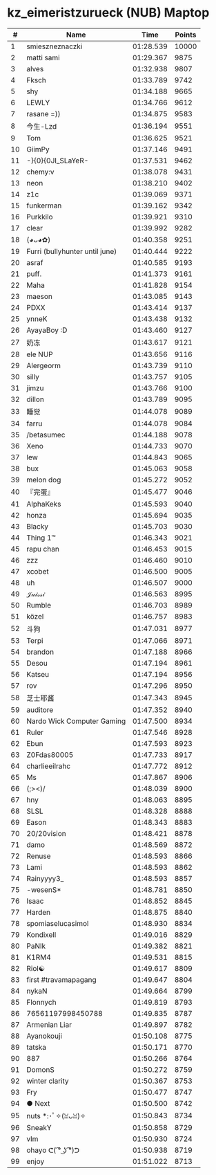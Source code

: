 # kz_eimeristzurueck (NUB) Maptop

|  # | Name | Time | Points |
|-------------- | -------------- | -------------- | -------------- | 
| 1 | smieszneznaczki | 01:28.539 | 10000 | 
| 2 | matti sami | 01:29.367 | 9875 | 
| 3 | alves | 01:32.938 | 9807 | 
| 4 | Fksch | 01:33.789 | 9742 | 
| 5 | shy | 01:34.188 | 9665 | 
| 6 | LEWLY | 01:34.766 | 9612 | 
| 7 | rasane =)) | 01:34.875 | 9583 | 
| 8 | 今生-Lzd | 01:36.194 | 9551 | 
| 9 | Tom | 01:36.625 | 9521 | 
| 10 | GiimPy | 01:37.146 | 9491 | 
| 11 | -}{0}{0JI_SLaYeR- | 01:37.531 | 9462 | 
| 12 | chemy:v | 01:38.078 | 9431 | 
| 13 | neon | 01:38.210 | 9402 | 
| 14 | z1c | 01:39.069 | 9371 | 
| 15 | funkerman | 01:39.162 | 9342 | 
| 16 | Purkkilo | 01:39.921 | 9310 | 
| 17 | clear | 01:39.992 | 9282 | 
| 18 | (◕ᴗ◕✿) | 01:40.358 | 9251 | 
| 19 | Furri (bullyhunter until june) | 01:40.444 | 9222 | 
| 20 | asraf | 01:40.585 | 9193 | 
| 21 | puff. | 01:41.373 | 9161 | 
| 22 | Maha | 01:41.828 | 9154 | 
| 23 | maeson | 01:43.085 | 9143 | 
| 24 | PDXX | 01:43.414 | 9137 | 
| 25 | ynneK | 01:43.438 | 9132 | 
| 26 | AyayaBoy :D | 01:43.460 | 9127 | 
| 27 | 奶冻 | 01:43.617 | 9121 | 
| 28 | ele NUP | 01:43.656 | 9116 | 
| 29 | Alergeorm | 01:43.739 | 9110 | 
| 30 | silly | 01:43.757 | 9105 | 
| 31 | jimzu | 01:43.766 | 9100 | 
| 32 | dillon | 01:43.789 | 9095 | 
| 33 | 睡觉 | 01:44.078 | 9089 | 
| 34 | farru | 01:44.078 | 9084 | 
| 35 | /betasumec | 01:44.188 | 9078 | 
| 36 | Xeno | 01:44.733 | 9070 | 
| 37 | lew | 01:44.843 | 9065 | 
| 38 | bux | 01:45.063 | 9058 | 
| 39 | melon dog | 01:45.272 | 9052 | 
| 40 | 『完蛋』 | 01:45.477 | 9046 | 
| 41 | AlphaKeks | 01:45.593 | 9040 | 
| 42 | honza | 01:45.694 | 9035 | 
| 43 | Blacky | 01:45.703 | 9030 | 
| 44 | Thing 1™ | 01:46.343 | 9021 | 
| 45 | rapu chan | 01:46.453 | 9015 | 
| 46 | zzz | 01:46.460 | 9010 | 
| 47 | xcobet | 01:46.500 | 9005 | 
| 48 | uh | 01:46.507 | 9000 | 
| 49 | 𝒥𝓊𝒾𝓈𝓈𝒾 | 01:46.563 | 8995 | 
| 50 | Rumble | 01:46.703 | 8989 | 
| 51 | közel | 01:46.757 | 8983 | 
| 52 | 斗狗 | 01:47.031 | 8977 | 
| 53 | Terpi | 01:47.066 | 8971 | 
| 54 | brandon | 01:47.188 | 8966 | 
| 55 | Desou | 01:47.194 | 8961 | 
| 56 | Katseu | 01:47.194 | 8956 | 
| 57 | rov | 01:47.296 | 8950 | 
| 58 | 芝士耶酱 | 01:47.343 | 8945 | 
| 59 | auditore | 01:47.352 | 8940 | 
| 60 | Nardo Wick Computer Gaming | 01:47.500 | 8934 | 
| 61 | Ruler | 01:47.546 | 8928 | 
| 62 | Ebun | 01:47.593 | 8923 | 
| 63 | Z0Fdas80005 | 01:47.733 | 8917 | 
| 64 | charlieeilrahc | 01:47.772 | 8912 | 
| 65 | Ms | 01:47.867 | 8906 | 
| 66 | (;><)/ | 01:48.039 | 8900 | 
| 67 | hny | 01:48.063 | 8895 | 
| 68 | SLSL | 01:48.328 | 8888 | 
| 69 | Eason | 01:48.343 | 8883 | 
| 70 | 20/20vision | 01:48.421 | 8878 | 
| 71 | damo | 01:48.569 | 8872 | 
| 72 | Renuse | 01:48.593 | 8866 | 
| 73 | Lami | 01:48.593 | 8862 | 
| 74 | Rainyyyy3_ | 01:48.593 | 8857 | 
| 75 | -wesenS* | 01:48.781 | 8850 | 
| 76 | Isaac | 01:48.852 | 8845 | 
| 77 | Harden | 01:48.875 | 8840 | 
| 78 | spomiaselucasimol | 01:48.930 | 8834 | 
| 79 | Kondixell | 01:49.016 | 8829 | 
| 80 | PaNlk | 01:49.382 | 8821 | 
| 81 | K1RM4 | 01:49.531 | 8815 | 
| 82 | Riol☯ | 01:49.617 | 8809 | 
| 83 | first #travamapagang | 01:49.647 | 8804 | 
| 84 | nykaN | 01:49.664 | 8799 | 
| 85 | Flonnych | 01:49.819 | 8793 | 
| 86 | 76561197998450788 | 01:49.835 | 8787 | 
| 87 | Armenian Liar | 01:49.897 | 8782 | 
| 88 | Ayanokouji | 01:50.108 | 8775 | 
| 89 | tatska | 01:50.171 | 8770 | 
| 90 | 887 | 01:50.266 | 8764 | 
| 91 | DomonS | 01:50.272 | 8759 | 
| 92 | winter clarity | 01:50.367 | 8753 | 
| 93 | Fry | 01:50.477 | 8747 | 
| 94 | ● Next | 01:50.500 | 8742 | 
| 95 | nuts *:･ﾟ✧(ꈍᴗꈍ)✧ | 01:50.843 | 8734 | 
| 96 | SneakY | 01:50.858 | 8729 | 
| 97 | vlm | 01:50.930 | 8724 | 
| 98 | ohayo ᕦ( ͡° ͜ʖ ͡°)ᕤ | 01:50.938 | 8719 | 
| 99 | enjoy | 01:51.022 | 8713 | 

